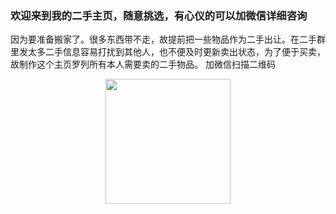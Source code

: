 ### 欢迎来到我的二手主页，随意挑选，有心仪的可以加微信详细咨询
因为要准备搬家了。很多东西带不走，故提前把一些物品作为二手出让。在二手群里发太多二手信息容易打扰到其他人，也不便及时更新卖出状态，为了便于买卖，故制作这个主页罗列所有本人需要卖的二手物品。
加微信扫描二维码

<center><img src="https://user-images.githubusercontent.com/39651612/116805668-7f88a500-ab5a-11eb-9eef-dbeae6d9448c.jpg"  height="200" width="200" /></center>



